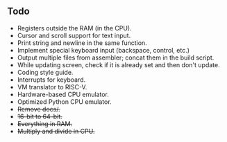 ## Todo
- Registers outside the RAM (in the CPU).
- Cursor and scroll support for text input.
- Print string and newline in the same function.
- Implement special keyboard input (backspace, control, etc.)
- Output multiple files from assembler; concat them in the build script.
- While updating screen, check if it is already set and then don't update.
- Coding style guide.
- Interrupts for keyboard.
- VM translator to RISC-V.
- Hardware-based CPU emulator.
- Optimized Python CPU emulator.
- ~~Remove docs/.~~
- ~~16-bit to 64-bit.~~
- ~~Everything in RAM.~~
- ~~Multiply and divide in CPU.~~
